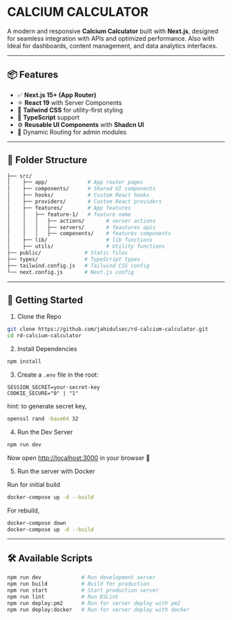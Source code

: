 # CALCIUM CALCULATOR

A modern and responsive **Calcium Calculator** built with **Next.js**, designed for seamless integration with APIs and optimized performance. Also with Ideal for dashboards, content management, and data analytics interfaces.

---

## 📦 Features

- ✅ **Next.js 15+ (App Router)**
- ⚛️ **React 19** with Server Components
- 🎨 **Tailwind CSS** for utility-first styling
- 🧱 **TypeScript** support
- ⚙️ **Reusable UI Components** with **Shadcn UI**
- 📁 Dynamic Routing for admin modules

---

## 📁 Folder Structure

```bash
├── src/
│    ├── app/             # App router pages
│    ├── components/      # Shared UI components
│    ├── hooks/           # Custom React hooks
│    ├── providers/       # Custom React providers
│    ├── features/        # App features
│    │   ├── feature-1/   # feature name
│    │   │   ├── actions/       # server actions
│    │   │   ├── servers/       # feautures apis
│    │   │   ├── components/    # features components
│    ├── lib/                   # lib functions
│    ├── utils/                 # Utility functions
├── public/              # Static files
├── types/               # TypeScript types
├── tailwind.config.js   # Tailwind CSS config
└── next.config.js       # Next.js config
```

---

## 🚀 Getting Started

1. Clone the Repo

```bash
git clone https://github.com/jahidulsec/rd-calcium-calculator.git
cd rd-calcium-calculator
```

2. Install Dependencies

```bash
npm install
```

3. Create a `.env` file in the root:

```env
SESSION_SECRET=your-secret-key
COOKIE_SECURE="0" | "1"
```

hint: to generate secret key,

```bash
openssl rand -base64 32
```

4. Run the Dev Server

```bash
npm run dev
```

Now open [http://localhost:3000](http://localhost:3000) in your browser 🚀

5. Run the server with Docker

Run for initial build

```bash
docker-compose up -d --build
```

For rebuild,

```bash
docker-compose down
docker-compose up -d --build
```

---

## 🛠 Available Scripts

```bash
npm run dev             # Run development server
npm run build           # Build for production
npm run start           # Start production server
npm run lint            # Run ESLint
npm run deploy:pm2      # Run for server deploy with pm2
npm run deploy:docker   # Run for server deploy with docker
```
